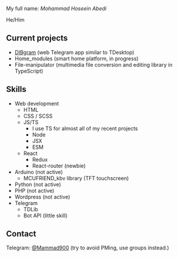 My full name: _Mohammad Hoseein Abedi_

He/Him

## Current projects

- [DIBgram](github.com/dibgram) (web Telegram app similar to TDesktop)
- Home_modules (smart home platform, in progress)
- File-manipulator (multimedia file conversion and editing library in TypeScript)

## Skills

- Web development
  - HTML
  - CSS / SCSS
  - JS/TS
    - I use TS for almost all of my recent projects
    - Node
    - JSX
    - ESM
  - React
    - Redux
    - React-router (newbie)
- Arduino (not active)
  - MCUFRIEND_kbv library (TFT touchscreen)
- Python (not active)
- PHP (not active)
- Wordpress (not active)
- Telegram
  - TDLib
  - Bot API (little skill)
  
## Contact

Telegram: [@Mammad900](t.me/mammad900) (try to avoid PMing, use groups instead.)

<!--
**Mammad900/mammad900** is a ✨ _special_ ✨ repository because its `README.md` (this file) appears on your GitHub profile.

Here are some ideas to get you started:

- 🔭 I’m currently working on ...
- 🌱 I’m currently learning ...
- 👯 I’m looking to collaborate on ...
- 🤔 I’m looking for help with ...
- 💬 Ask me about ...
- 📫 How to reach me: ...
- 😄 Pronouns: ...
- ⚡ Fun fact: ...
-->

